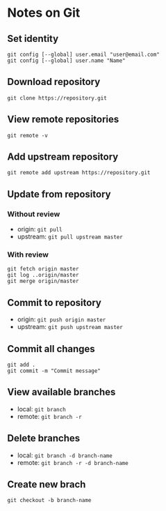 # Notes on Git

## Set identity

~~~~
git config [--global] user.email "user@email.com"
git config [--global] user.name "Name"
~~~~

## Download repository
`git clone https://repository.git`

## View remote repositories
`git remote -v`

## Add upstream repository
`git remote add upstream https://repository.git`

## Update from repository
### Without review
* origin: `git pull`
* upstream: `git pull upstream master`

### With review
~~~~
git fetch origin master
git log ..origin/master
git merge origin/master
~~~~

## Commit to repository
* origin: `git push origin master`
* upstream: `git push upstream master`

## Commit all changes
~~~~
git add .
git commit -m "Commit message"
~~~~

## View available branches
* local: `git branch`
* remote: `git branch -r`

## Delete branches
* local: `git branch -d branch-name`
* remote: `git branch -r -d branch-name`

## Create new brach
`git checkout -b branch-name`

